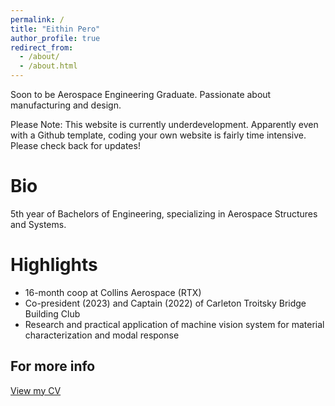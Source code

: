 ```yaml
---
permalink: /
title: "Eithin Pero"
author_profile: true
redirect_from: 
  - /about/
  - /about.html
---
```


Soon to be Aerospace Engineering Graduate. Passionate about manufacturing and design.  
  
Please Note: This website is currently underdevelopment. Apparently even with a Github template, coding your own website is fairly time intensive. Please check back for updates!


Bio
======
5th year of Bachelors of Engineering, specializing in Aerospace Structures and Systems. 

Highlights
======
 - 16-month coop at Collins Aerospace (RTX)
 - Co-president (2023) and Captain (2022) of Carleton Troitsky Bridge Building Club
 - Research and practical application of machine vision system for material characterization and modal response

For more info
------
[View my CV](/files/CollinsAerospace2025.pdf)

